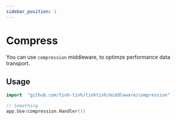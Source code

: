 ```yaml
---
sidebar_position: 1
---
```


# Compress

You can use `compression` middleware, to optimze performance data transport.

## Usage 

```go
import	"github.com/tinh-tinh/tinhtinh/middleware/compression"

// Something
app.Use(compression.Handler())
```

